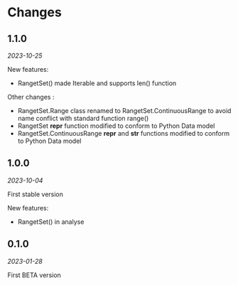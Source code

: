 # Changes

## 1.1.0
*2023-10-25*

New features:
- RangetSet() made Iterable and supports len() function

Other changes :
- RangetSet.Range class renamed to RangetSet.ContinuousRange to avoid name conflict with standard function range()
- RangetSet __repr__ function modified to conform to Python Data model
- RangetSet.ContinuousRange __repr__ and __str__ functions modified to conform to Python Data model

## 1.0.0
*2023-10-04*

First stable version

New features:
- RangetSet() in analyse

## 0.1.0
*2023-01-28*

First BETA version
